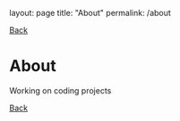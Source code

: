 layout: page
title: "About"
permalink: /about

[Back](estella144.github.io/)

# About

Working on coding projects

[Back](estella144.github.io/)
